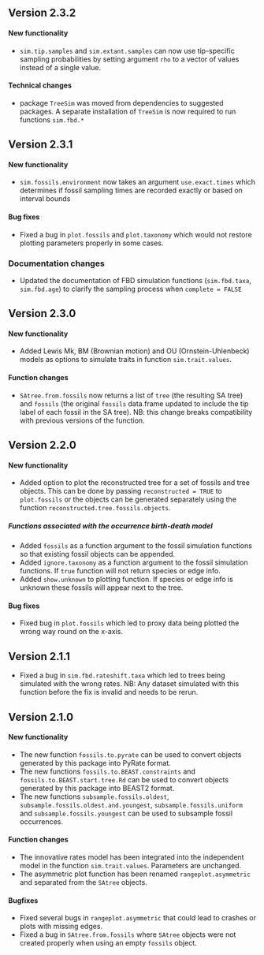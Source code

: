 ## Version 2.3.2

#### New functionality
 * `sim.tip.samples` and `sim.extant.samples` can now use tip-specific sampling probabilities by setting argument `rho` to a vector of values instead of a single value.

#### Technical changes
* package `TreeSim` was moved from dependencies to suggested packages. A separate installation of `TreeSim` is now required to run functions `sim.fbd.*`

## Version 2.3.1

#### New functionality
* `sim.fossils.environment` now takes an argument `use.exact.times` which determines if fossil sampling times are recorded exactly or based on interval bounds

#### Bug fixes
* Fixed a bug in `plot.fossils` and `plot.taxonomy` which would not restore plotting parameters properly in some cases.

### Documentation changes
 * Updated the documentation of FBD simulation functions (`sim.fbd.taxa`, `sim.fbd.age`) to clarify the sampling process when `complete = FALSE`

## Version 2.3.0

#### New functionality
* Added Lewis Mk, BM (Brownian motion) and OU (Ornstein-Uhlenbeck) models as options to simulate traits in function `sim.trait.values`.

#### Function changes
* `SAtree.from.fossils` now returns a list of `tree` (the resulting SA tree) and `fossils` (the original `fossils` data.frame updated to include the tip label of each fossil in the SA tree). NB: this change breaks compatibility with previous versions of the function.

## Version 2.2.0

#### New functionality
* Added option to plot the reconstructed tree for a set of fossils and tree objects. This can be done by passing `reconstructed = TRUE` to `plot.fossils` or the objects can be generated separately using the function `reconstructed.tree.fossils.objects`.

##### Functions associated with the occurrence birth-death model
* Added `fossils` as a function argument to the fossil simulation functions so that existing fossil objects can be appended.
* Added `ignore.taxonomy` as a function argument to the fossil simulation functions. If `true` function will not return species or edge info.
* Added `show.unknown` to plotting function. If species or edge info is unknown these fossils will appear next to the tree.

#### Bug fixes
* Fixed bug in `plot.fossils` which led to proxy data being plotted the wrong way round on the x-axis.

## Version 2.1.1

* Fixed a bug in ``sim.fbd.rateshift.taxa`` which led to trees being simulated with the wrong rates. NB: Any dataset simulated with this function before the fix is invalid and needs to be rerun.

## Version 2.1.0

#### New functionality
* The new function ``fossils.to.pyrate`` can be used to convert objects generated by this package into PyRate format.
* The new functions ``fossils.to.BEAST.constraints`` and ``fossils.to.BEAST.start.tree.Rd`` can be used to convert objects generated by this package into BEAST2 format.
* The new functions ``subsample.fossils.oldest``, ``subsample.fossils.oldest.and.youngest``, ``subsample.fossils.uniform`` and ``subsample.fossils.youngest`` can be used to subsample fossil occurrences.

#### Function changes
* The innovative rates model has been integrated into the independent model in the function ``sim.trait.values``. Parameters are unchanged.
* The asymmetric plot function has been renamed ``rangeplot.asymmetric`` and separated from the ``SAtree`` objects.

#### Bugfixes
* Fixed several bugs in ``rangeplot.asymmetric`` that could lead to crashes or plots with missing edges.
* Fixed a bug in ``SAtree.from.fossils`` where ``SAtree`` objects were not created properly when using an empty ``fossils`` object.
